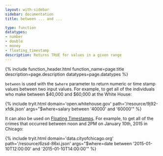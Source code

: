 ```yaml
---
layout: with-sidebar
sidebar: documentation
title: between ... and ...

type: function
datatypes:
- number
- double
- money
- floating_timestamp
description: Returns TRUE for values in a given range 
---
```


{% include function_header.html function_name=page.title description=page.description datatypes=page.datatypes %}

`between` is used with the `$where` parameter to return numeric or time stamp values between two input values. For example, to get all of the individuals who make between $40,000 and $60,000 at the White House:

{% include tryit.html domain='open.whitehouse.gov' path='/resource/9j92-xfdk.json' args="$where=salary between '40000' and '60000'" %}

It can also be used on [Floating Timestamps](/docs/datatypes/floating_timestamp.html). For example, to get all of the crimes that occurred between noon and 2PM on January 10th, 2015 in Chicago:

{% include tryit.html domain='data.cityofchicago.org' path='/resource/6zsd-86xi.json' args="$where=date between '2015-01-10T12:00:00' and '2015-01-10T14:00:00'" %}
